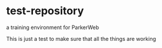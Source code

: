 # test-repository
a training environment for ParkerWeb

This is just a test to make sure that all the things are working
